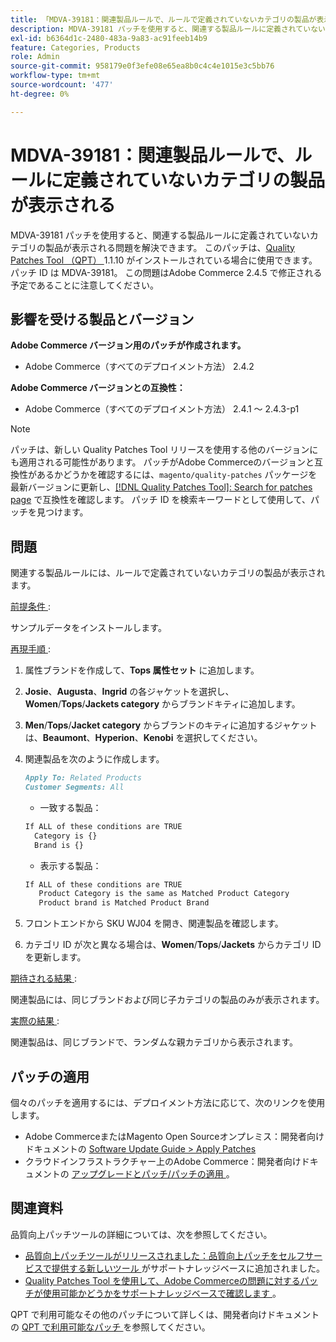 ```yaml
---
title: 「MDVA-39181：関連製品ルールで、ルールで定義されていないカテゴリの製品が表示される」
description: MDVA-39181 パッチを使用すると、関連する製品ルールに定義されていないカテゴリの製品が表示される問題を解決できます。 このパッチは、[Quality Patches Tool （QPT） ] （/help/announcements/adobe-commerce-announcements/magento-quality-patches-released-new-tool-to-self-serve-quality-patches.md） 1.1.10 がインストールされている場合に利用できます。 パッチ ID は MDVA-39181。 この問題はAdobe Commerce 2.4.5 で修正される予定であることに注意してください。
exl-id: b6364d1c-2480-483a-9a83-ac91feeb14b9
feature: Categories, Products
role: Admin
source-git-commit: 958179e0f3efe08e65ea8b0c4c4e1015e3c5bb76
workflow-type: tm+mt
source-wordcount: '477'
ht-degree: 0%

---
```


# MDVA-39181：関連製品ルールで、ルールに定義されていないカテゴリの製品が表示される

MDVA-39181 パッチを使用すると、関連する製品ルールに定義されていないカテゴリの製品が表示される問題を解決できます。 このパッチは、[Quality Patches Tool （QPT） ](/help/announcements/adobe-commerce-announcements/magento-quality-patches-released-new-tool-to-self-serve-quality-patches.md)1.1.10 がインストールされている場合に使用できます。 パッチ ID は MDVA-39181。 この問題はAdobe Commerce 2.4.5 で修正される予定であることに注意してください。

## 影響を受ける製品とバージョン

**Adobe Commerce バージョン用のパッチが作成されます。**

* Adobe Commerce（すべてのデプロイメント方法） 2.4.2

**Adobe Commerce バージョンとの互換性：**

* Adobe Commerce（すべてのデプロイメント方法） 2.4.1 ～ 2.4.3-p1

>[!NOTE]
>
>パッチは、新しい Quality Patches Tool リリースを使用する他のバージョンにも適用される可能性があります。 パッチがAdobe Commerceのバージョンと互換性があるかどうかを確認するには、`magento/quality-patches` パッケージを最新バージョンに更新し、[[!DNL Quality Patches Tool]: Search for patches page](https://devdocs.magento.com/quality-patches/tool.html#patch-grid) で互換性を確認します。 パッチ ID を検索キーワードとして使用して、パッチを見つけます。

## 問題

関連する製品ルールには、ルールで定義されていないカテゴリの製品が表示されます。

<u> 前提条件 </u>:

サンプルデータをインストールします。

<u> 再現手順 </u>:

1. 属性ブランドを作成して、**Tops 属性セット** に追加します。
1. **Josie**、**Augusta**、**Ingrid** の各ジャケットを選択し、**Women**/**Tops**/**Jackets category** からブランドキティに追加します。
1. **Men**/**Tops**/**Jacket category** からブランドのキティに追加するジャケットは、**Beaumont**、**Hyperion**、**Kenobi** を選択してください。
1. 関連製品を次のように作成します。

   ```markdown
   Apply To: Related Products
   Customer Segments: All
   ```

   * 一致する製品：

   ```markdown
   If ALL of these conditions are TRUE
     Category is {}
     Brand is {}
   ```

   * 表示する製品：

   ```markdown
   If ALL of these conditions are TRUE
      Product Category is the same as Matched Product Category
      Product brand is Matched Product Brand
   ```

1. フロントエンドから SKU WJ04 を開き、関連製品を確認します。
1. カテゴリ ID が次と異なる場合は、**Women**/**Tops**/**Jackets** からカテゴリ ID を更新します。

<u> 期待される結果 </u>:

関連製品には、同じブランドおよび同じ子カテゴリの製品のみが表示されます。

<u> 実際の結果 </u>:

関連製品は、同じブランドで、ランダムな親カテゴリから表示されます。

## パッチの適用

個々のパッチを適用するには、デプロイメント方法に応じて、次のリンクを使用します。

* Adobe CommerceまたはMagento Open Sourceオンプレミス：開発者向けドキュメントの [Software Update Guide > Apply Patches](https://devdocs.magento.com/guides/v2.4/comp-mgr/patching/mqp.html)
* クラウドインフラストラクチャー上のAdobe Commerce：開発者向けドキュメントの [ アップグレードとパッチ/パッチの適用 ](https://devdocs.magento.com/cloud/project/project-patch.html)。

## 関連資料

品質向上パッチツールの詳細については、次を参照してください。

* [ 品質向上パッチツールがリリースされました：品質向上パッチをセルフサービスで提供する新しいツール ](/help/announcements/adobe-commerce-announcements/magento-quality-patches-released-new-tool-to-self-serve-quality-patches.md) がサポートナレッジベースに追加されました。
* [Quality Patches Tool を使用して、Adobe Commerceの問題に対するパッチが使用可能かどうかをサポートナレッジベースで確認します ](/help/support-tools/patches-available-in-qpt-tool/check-patch-for-magento-issue-with-magento-quality-patches.md)。

QPT で利用可能なその他のパッチについて詳しくは、開発者向けドキュメントの [QPT で利用可能なパッチ ](https://devdocs.magento.com/quality-patches/tool.html#patch-grid) を参照してください。

